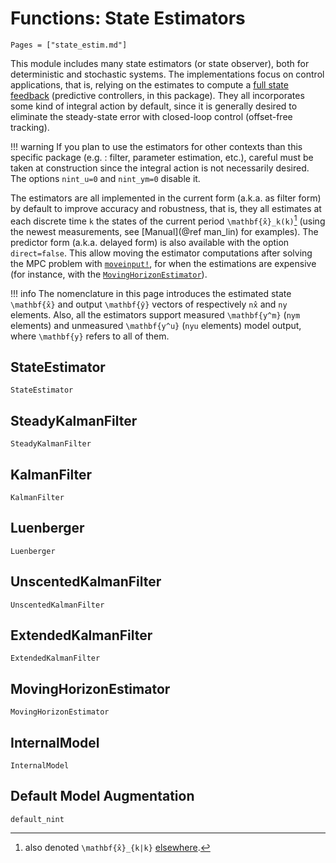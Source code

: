# Functions: State Estimators

```@contents
Pages = ["state_estim.md"]
```

This module includes many state estimators (or state observer), both for deterministic
and stochastic systems. The implementations focus on control applications, that is, relying
on the estimates to compute a [full state feedback](https://en.wikipedia.org/wiki/Full_state_feedback)
(predictive controllers, in this package). They all incorporates some kind of
integral action by default, since it is generally desired to eliminate the steady-state
error with closed-loop control (offset-free tracking).

!!! warning
    If you plan to use the estimators for other contexts than this specific package (e.g. :
    filter, parameter estimation, etc.), careful must be taken at construction since the
    integral action is not necessarily desired. The options `nint_u=0` and `nint_ym=0`
    disable it.

The estimators are all implemented in the current form (a.k.a. as filter form) by default
to improve accuracy and robustness, that is, they all estimates at each discrete time ``k``
the states of the current period ``\mathbf{x̂}_k(k)``[^1] (using the newest measurements, see
[Manual](@ref man_lin) for examples). The predictor form (a.k.a. delayed form) is also
available with the option `direct=false`. This allow moving the estimator computations after
solving the MPC problem with [`moveinput!`](@ref), for when the estimations are expensive
(for instance, with the [`MovingHorizonEstimator`](@ref)).

[^1]: also denoted ``\mathbf{x̂}_{k|k}`` [elsewhere](https://en.wikipedia.org/wiki/Kalman_filter).

!!! info
    The nomenclature in this page introduces the estimated state ``\mathbf{x̂}`` and output
    ``\mathbf{ŷ}`` vectors of respectively `nx̂` and `ny` elements. Also, all the estimators
    support measured ``\mathbf{y^m}`` (`nym` elements) and unmeasured ``\mathbf{y^u}``
    (`nyu` elements) model output, where ``\mathbf{y}`` refers to all of them.

## StateEstimator

```@docs
StateEstimator
```

## SteadyKalmanFilter

```@docs
SteadyKalmanFilter
```

## KalmanFilter

```@docs
KalmanFilter
```

## Luenberger

```@docs
Luenberger
```

## UnscentedKalmanFilter

```@docs
UnscentedKalmanFilter
```

## ExtendedKalmanFilter

```@docs
ExtendedKalmanFilter
```

## MovingHorizonEstimator

```@docs
MovingHorizonEstimator
```

## InternalModel

```@docs
InternalModel
```

## Default Model Augmentation

```@docs
default_nint
```

